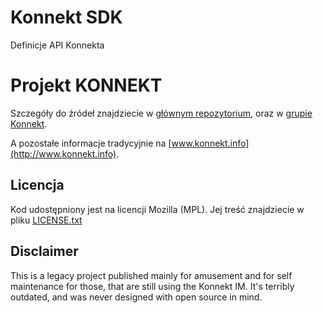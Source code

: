 Konnekt SDK
===========

Definicje API Konnekta


# Projekt KONNEKT

Szczegóły do źródeł znajdziecie w [głównym repozytorium](https://github.com/Konnekt/konnekt), oraz w [grupie Konnekt](https://github.com/Konnekt).

A pozostałe informacje tradycyjnie na [www.konnekt.info](http://www.konnekt.info).

## Licencja

Kod udostępniony jest na licencji Mozilla (MPL). Jej treść znajdziecie w pliku [LICENSE.txt](LICENSE.txt)

## Disclaimer

This is a legacy project published mainly for amusement and for self maintenance for those, that are still using the Konnekt IM.
It's terribly outdated, and was never designed with open source in mind.

